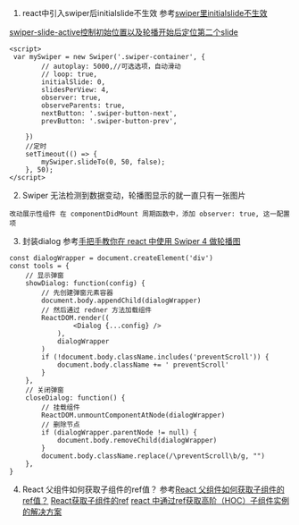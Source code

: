 1. react中引入swiper后initialslide不生效
参考[swiper里initialslide不生效](https://segmentfault.com/q/1010000014873696)

[swiper-slide-active控制初始位置以及轮播开始后定位第二个slide](http://bbs.swiper.com.cn/forum.php?mod=viewthread&tid=2157)
```
<script>
 var mySwiper = new Swiper('.swiper-container', {
        // autoplay: 5000,//可选选项，自动滑动
        // loop: true,
        initialSlide: 0,
        slidesPerView: 4,
        observer: true,
        observeParents: true,
        nextButton: '.swiper-button-next',
        prevButton: '.swiper-button-prev',
        
    })
    //定时
    setTimeout(() => {
        mySwiper.slideTo(0, 50, false);
    }, 50);
</script>

```



2. Swiper 无法检测到数据变动，轮播图显示的就一直只有一张图片
```
改动展示性组件 在 componentDidMount 周期函数中，添加 observer: true, 这一配置项
```


3. 封装dialog
参考[手把手教你在 react 中使用 Swiper 4 做轮播图](https://php.ctolib.com/article/wiki/81427)
```
const dialogWrapper = document.createElement('div')
const tools = {
	// 显示弹窗
    showDialog: function(config) {
		// 先创建弹窗元素容器
		document.body.appendChild(dialogWrapper)
		// 然后通过 redner 方法加载组件
        ReactDOM.render((
                <Dialog {...config} />
            ),
            dialogWrapper
        )
        if (!document.body.className.includes('preventScroll')) {
            document.body.className += ' preventScroll'
        }
	},
	// 关闭弹窗
    closeDialog: function() {
		// 挂载组件
		ReactDOM.unmountComponentAtNode(dialogWrapper)
		// 删除节点
        if (dialogWrapper.parentNode != null) {
            document.body.removeChild(dialogWrapper)
        }
        document.body.className.replace(/\preventScroll\b/g, "")
    },
}
```


4. React 父组件如何获取子组件的ref值？
参考[React 父组件如何获取子组件的ref值？](https://segmentfault.com/q/1010000006253845)
[React获取子组件的ref](https://segmentfault.com/q/1010000007812149)
[react 中通过ref获取高阶（HOC）子组件实例的解决方案](https://www.jianshu.com/p/2609fd3777cd)
